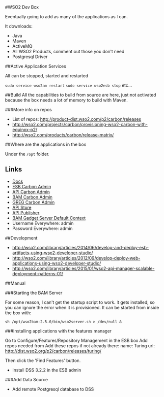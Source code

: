 #WSO2 Dev Box

Eventually going to add as many of the applications as I can.

It downloads:

- Java
- Maven
- ActiveMQ
- All WSO2 Products, comment out those you don't need
- Postgresql Driver

##Active Application Services

All can be stopped, started and restarted

`sudo service wso2am restart`
`sudo service wso2esb stop`
etc...

##Build
All the capabilities to build from source are here, just not activated because the box needs a lot of memory to build
with Maven.

###More info on repos

- List of repos: http://product-dist.wso2.com/p2/carbon/releases
- http://wso2.com/projects/carbon/provisioning-wso2-carbon-with-equinox-p2/
- http://wso2.com/products/carbon/release-matrix/

##Where are the applications in the box

Under the `/opt` folder.

## Links

- [Docs](https://docs.wso2.com/)
- [ESB Carbon Admin](https://localhost:9443/carbon)
- [API Carbon Admin](https://localhost:9445/carbon)
- [BAM Carbon Admin](https://localhost:9444/carbon)
- [GREG Carbon Admin](https://localhost:9446/carbon)
- [API Store](https://localhost:9445/store)
- [API Publisher](https://localhost:9445/publisher)
- [BAM Gadget Server Default Context](https://localhost:9764/portal)
- Username Everywhere: admin
- Password Everywhere: admin

##Development

- http://wso2.com/library/articles/2014/06/develop-and-deploy-esb-artifacts-using-wso2-developer-studio/
- http://wso2.com/library/articles/2012/09/develop-deploy-web-applications-using-wso2-developer-studio/
- http://wso2.com/library/articles/2015/01/wso2-api-manager-scalable-deployment-patterns-01/

##Manual

###Starting the BAM Server

For some reason, I can't get the startup script to work.
It gets installed, so you can ignore the error when it is provisioned.
It can be started from inside the box with:

`sh /opt/wso2bam-2.5.0/bin/wso2server.sh > /dev/null &`

###Installing applications with the features manager

Go to Configure/Features/Repository Management in the ESB box
Add repos needed from
Add these repos if not already there:
name: Turing
url: http://dist.wso2.org/p2/carbon/releases/turing/

Then click the 'Find Features' button.

- Install DSS 3.2.2 in the ESB admin

###Add Data Source

- Add remote Postgresql database to DSS
